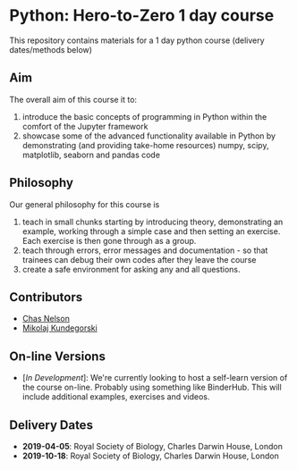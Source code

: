 # Python: Hero-to-Zero 1 day course

This repository contains materials for a 1 day python course (delivery dates/methods below)

## Aim

The overall aim of this course it to:

1. introduce the basic concepts of programming in Python within the comfort of the Jupyter framework
2. showcase some of the advanced functionality available in Python by demonstrating (and providing take-home resources) numpy, scipy, matplotlib, seaborn and pandas code

## Philosophy

Our general philosophy for this course is

1. teach in small chunks starting by introducing theory, demonstrating an example, working through a simple case and then setting an exercise. Each exercise is then gone through as a group.
2. teach through errors, error messages and documentation - so that trainees can debug their own codes after they leave the course
3. create a safe environment for asking any and all questions.

## Contributors

* [Chas Nelson](https://github.com/ChasNelson1990)
* [Mikolaj Kundegorski](https://github.com/mixmixmix)

## On-line Versions

* [*In Development*]: We're currently looking to host a self-learn version of the course on-line. Probably using something like BinderHub. This will include additional examples, exercises and videos.

## Delivery Dates

* **2019-04-05**: Royal Society of Biology, Charles Darwin House, London
* **2019-10-18**: Royal Society of Biology, Charles Darwin House, London
